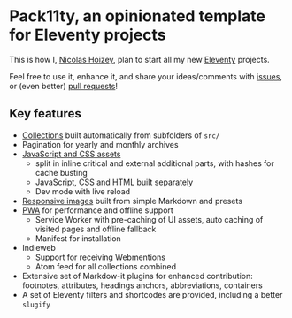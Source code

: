 # Pack11ty, an opinionated template for Eleventy projects

This is how I, [Nicolas Hoizey](https://nicolas-hoizey.com/), plan to start all my new [Eleventy](https://www.11ty.dev/) projects.

Feel free to use it, enhance it, and share your ideas/comments with [issues](https://github.com/nhoizey/pack11ty/issues/new/choose), or (even better) [pull requests](https://github.com/nhoizey/pack11ty/compare)!

## Key features

- [Collections](collections/) built automatically from subfolders of `src/`
- Pagination for yearly and monthly archives
- [JavaScript and CSS assets](assets/)
  - split in inline critical and external additional parts, with hashes for cache busting
  - JavaScript, CSS and HTML built separately
  - Dev mode with live reload
- [Responsive images](responsive-images/) built from simple Markdown and presets
- [PWA](pwa/) for performance and offline support
  - Service Worker with pre-caching of UI assets, auto caching of visited pages and offline fallback
  - Manifest for installation
- Indieweb
  - Support for receiving Webmentions
  - Atom feed for all collections combined
- Extensive set of Markdow-it plugins for enhanced contribution: footnotes, attributes, headings anchors, abbreviations, containers
- A set of Eleventy filters and shortcodes are provided, including a better `slugify`
